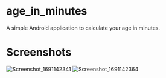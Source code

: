 # age_in_minutes
A simple Android application to calculate your age in minutes.

# Screenshots

![Screenshot_1691142341](https://github.com/SamarKhalid/age_in_minutes/assets/77341133/65583b8c-80f0-49b0-baa5-d69f5842abc9)
![Screenshot_1691142364](https://github.com/SamarKhalid/age_in_minutes/assets/77341133/21dfb75f-3df4-43ea-9710-7559466e1931)
